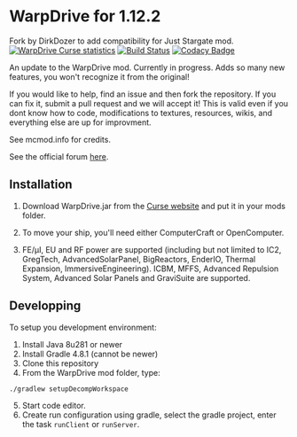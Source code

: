 # WarpDrive for 1.12.2
Fork by DirkDozer to add compatibility for Just Stargate mod.
[![WarpDrive Curse statistics](http://cf.way2muchnoise.eu/warpdrive.svg)](http://minecraft.curseforge.com/projects/warpdrive)
[![Build Status](https://travis-ci.org/LemADEC/WarpDrive.svg?branch=MC1.7)](https://travis-ci.org/LemADEC/WarpDrive)
[![Codacy Badge](https://api.codacy.com/project/badge/Grade/cd8be2ef5d3b4874b2c05aedf1faba7b)](https://www.codacy.com/manual/LemADEC/WarpDrive?utm_source=github.com&amp;utm_medium=referral&amp;utm_content=LemADEC/WarpDrive&amp;utm_campaign=Badge_Grade)

An update to the WarpDrive mod. Currently in progress.
Adds so many new features, you won't recognize it from the original!

If you would like to help, find an issue and then fork the repository. If you can fix it, submit a pull request and we will accept it! This is valid even if you dont know how to code, modifications to textures, resources, wikis, and everything else are up for improvment.

See mcmod.info for credits.

See the official forum [here](https://www.minecraftforum.net/forums/mapping-and-modding-java-edition/minecraft-mods/2510855).

## Installation

1.  Download WarpDrive.jar from the [Curse website](http://minecraft.curseforge.com/projects/warpdrive) and put it in your mods folder.

2.  To move your ship, you'll need either ComputerCraft or OpenComputer.

3.  FE/µI, EU and RF power are supported (including but not limited to IC2, GregTech, AdvancedSolarPanel, BigReactors, EnderIO, Thermal Expansion, ImmersiveEngineering).
    ICBM, MFFS, Advanced Repulsion System, Advanced Solar Panels and GraviSuite are supported.

## Developping

To setup you development environment:
1. Install Java 8u281 or newer
2. Install Gradle 4.8.1 (cannot be newer)
3. Clone this repository
4.  From the WarpDrive mod folder, type:
```
./gradlew setupDecompWorkspace
```
5.  Start code editor.
6.  Create run configuration using gradle, select the gradle project, enter the task `runClient` or `runServer`.